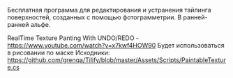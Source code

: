 Бесплатная программа для редактирования и устранения тайлинга поверхностей, созданных с помощью фотограмметрии. В ранней-ранней альфе.

RealTime Texture Panting With UNDO/REDO - https://www.youtube.com/watch?v=x7kwf4HOW90
Будет использоваться в рисовании по маске
Исходники: https://github.com/grenqa/Tilify/blob/master/Assets/Scripts/PaintableTexture.cs
